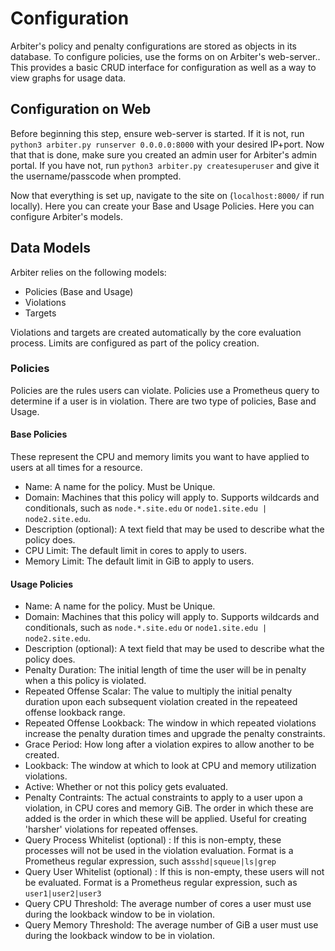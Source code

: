 # Configuration
Arbiter's policy and penalty configurations are stored as objects in its database. To configure policies, use the forms on on Arbiter's web-server.. This provides a basic CRUD interface for configuration as well as a way to view graphs for usage data.

## Configuration on Web
Before beginning this step, ensure web-server is started. If it is not, run `python3 arbiter.py runserver 0.0.0.0:8000` with your desired IP+port. Now that that is done, make sure you created an admin user for Arbiter's admin portal. If you have not, run `python3 arbiter.py createsuperuser` and give it the username/passcode when prompted.

Now that everything is set up, navigate to the site on (`localhost:8000/` if run locally). Here you can create your Base and Usage Policies. 
Here you can configure Arbiter's models. 

## Data Models
Arbiter relies on the following models: 
- Policies (Base and Usage)
- Violations
- Targets

Violations and targets are created automatically by the core evaluation process. Limits are configured as part of the policy creation. 

### Policies
Policies are the rules users can violate. Policies use a Prometheus query to determine if a user is in violation. There are two type of policies, Base and Usage.

#### Base Policies
These represent the CPU and memory limits you want to have applied to users at all times for a resource. 
- Name: A name for the policy. Must be Unique.
- Domain: Machines that this policy will apply to. Supports wildcards and conditionals, such as `node.*.site.edu` or `node1.site.edu | node2.site.edu`. 
- Description (optional): A text field that may be used to describe what the policy does. 
- CPU Limit: The default limit in cores to apply to users.
- Memory Limit: The default limit in GiB to apply to users.

#### Usage Policies
- Name: A name for the policy. Must be Unique.
- Domain: Machines that this policy will apply to. Supports wildcards and conditionals, such as `node.*.site.edu` or `node1.site.edu | node2.site.edu`. 
- Description (optional): A text field that may be used to describe what the policy does.
- Penalty Duration: The initial length of time the user will be in penalty when a this policy is violated.
- Repeated Offense Scalar: The value to multiply the initial penalty duration upon each subsequent violation created in the repeateed offense lookback range.
- Repeated Offense Lookback: The window in which repeated violations increase the penalty duration times and upgrade the penalty constraints.
- Grace Period: How long after a violation expires to allow another to be created. 
- Lookback: The window at which to look at CPU and memory utilization violations. 
- Active: Whether or not this policy gets evaluated.
- Penalty Contraints: The actual constraints to apply to a user upon a violation, in CPU cores and memory GiB. The order in which these are added is the order in which these will be applied. Useful for creating 'harsher' violations for repeated offenses. 
- Query Process Whitelist (optional) : If this is non-empty, these processes will not be used in the violation evaluation. Format is a Prometheus regular expression, such as`sshd|squeue|ls|grep`
- Query User Whitelist (optional) : If this is non-empty, these users will not be evaluated. Format is a Prometheus regular expression, such as `user1|user2|user3`
- Query CPU Threshold: The average number of cores a user must use during the lookback window to be in violation.
- Query Memory Threshold: The average number of GiB a user must use during the lookback window to be in violation.
